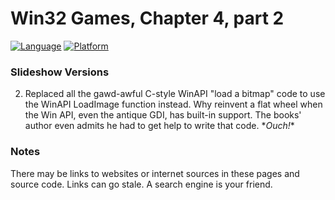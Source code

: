 # Win32 Games, Chapter 4, part 2
[![Language](https://img.shields.io/badge/Language%20-C++-blue.svg)](https://github.com/GeorgePimpleton/Win32-games/)
[![Platform](https://img.shields.io/badge/Platform%20-Win32-blue.svg)](https://github.com/GeorgePimpleton/Win32-games/)
### Slideshow Versions

2. Replaced all the gawd-awful C-style WinAPI "load a bitmap" code to use the WinAPI LoadImage function instead.  Why reinvent a flat wheel when the Win API, even the antique GDI, has built-in support.  The books' author even admits he had to get help to write that code.  \**Ouch!*\*

### Notes
There may be links to websites or internet sources in these pages and source code. Links can go stale. A search engine is your friend.
